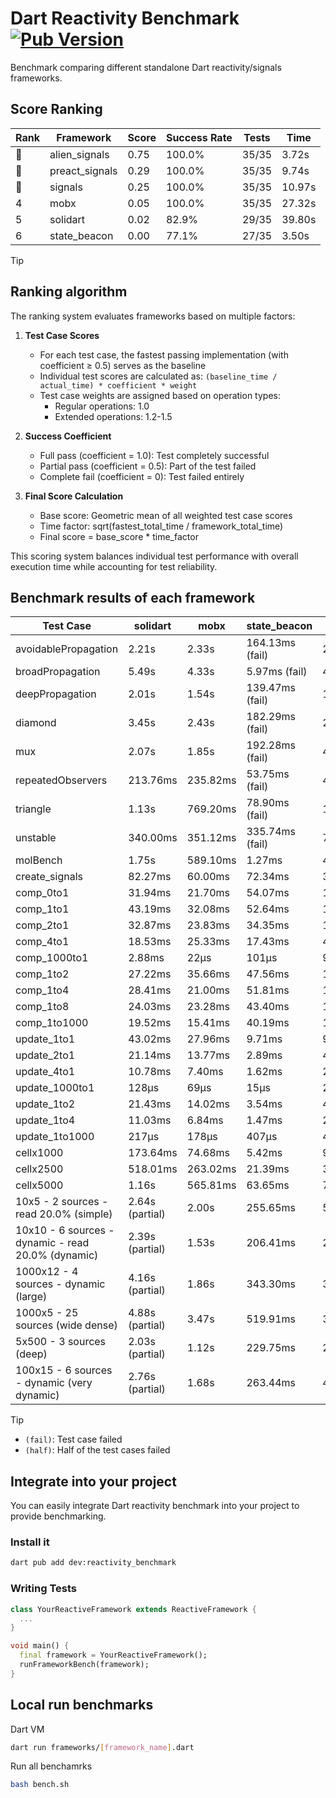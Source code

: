 # Dart Reactivity Benchmark [![Pub Version](https://img.shields.io/pub/v/reactivity_benchmark)](https://pub.dev/packages/reactivity_benchmark)

Benchmark comparing different standalone Dart reactivity/signals frameworks.

## Score Ranking

<!-- ranking start -->
| Rank | Framework | Score | Success Rate | Tests | Time |
|------|-----------|-------|--------------|-------|------|
| 🥇 | alien_signals | 0.75 | 100.0% | 35/35 | 3.72s |
| 🥈 | preact_signals | 0.29 | 100.0% | 35/35 | 9.74s |
| 🥉 | signals | 0.25 | 100.0% | 35/35 | 10.97s |
| 4 | mobx | 0.05 | 100.0% | 35/35 | 27.32s |
| 5 | solidart | 0.02 | 82.9% | 29/35 | 39.80s |
| 6 | state_beacon | 0.00 | 77.1% | 27/35 | 3.50s |

<!-- ranking end -->

> [!TIP]
> ## Ranking algorithm
>
> The ranking system evaluates frameworks based on multiple factors:
>
> 1. **Test Case Scores**
>    - For each test case, the fastest passing implementation (with coefficient ≥ 0.5) serves as the baseline
>    - Individual test scores are calculated as: `(baseline_time / actual_time) * coefficient * weight`
>    - Test case weights are assigned based on operation types:
>      - Regular operations: 1.0
>      - Extended operations: 1.2-1.5
>
> 2. **Success Coefficient**
>    - Full pass (coefficient = 1.0): Test completely successful
>    - Partial pass (coefficient = 0.5): Part of the test failed
>    - Complete fail (coefficient = 0): Test failed entirely
>
> 3. **Final Score Calculation**
>    - Base score: Geometric mean of all weighted test case scores
>    - Time factor: sqrt(fastest_total_time / framework_total_time)
>    - Final score = base_score * time_factor
>
> This scoring system balances individual test performance with overall execution time while accounting for test reliability.

## Benchmark results of each framework

<!-- test-case start -->
| Test Case | solidart | mobx | state_beacon | signals | alien_signals | preact_signals |
|---|---|---|---|---|---|---|
| avoidablePropagation | 2.21s | 2.33s | 164.13ms (fail) | 207.40ms | 206.58ms | 208.32ms |
| broadPropagation | 5.49s | 4.33s | 5.97ms (fail) | 461.49ms | 352.46ms | 454.57ms |
| deepPropagation | 2.01s | 1.54s | 139.47ms (fail) | 169.40ms | 122.52ms | 170.28ms |
| diamond | 3.45s | 2.43s | 182.29ms (fail) | 285.49ms | 238.07ms | 273.69ms |
| mux | 2.07s | 1.85s | 192.28ms (fail) | 413.77ms | 382.43ms | 383.17ms |
| repeatedObservers | 213.76ms | 235.82ms | 53.75ms (fail) | 44.63ms | 43.86ms | 41.31ms |
| triangle | 1.13s | 769.20ms | 78.90ms (fail) | 101.58ms | 84.61ms | 98.36ms |
| unstable | 340.00ms | 351.12ms | 335.74ms (fail) | 77.13ms | 59.98ms | 67.52ms |
| molBench | 1.75s | 589.10ms | 1.27ms | 486.56ms | 487.26ms | 483.65ms |
| create_signals | 82.27ms | 60.00ms | 72.34ms | 36.71ms | 20.47ms | 4.71ms |
| comp_0to1 | 31.94ms | 21.70ms | 54.07ms | 15.83ms | 5.08ms | 16.99ms |
| comp_1to1 | 43.19ms | 32.08ms | 52.64ms | 17.36ms | 11.78ms | 14.62ms |
| comp_2to1 | 32.87ms | 23.83ms | 34.35ms | 18.45ms | 5.31ms | 16.48ms |
| comp_4to1 | 18.53ms | 25.33ms | 17.43ms | 4.91ms | 10.79ms | 13.78ms |
| comp_1000to1 | 2.88ms | 22μs | 101μs | 9μs | 3μs | 4μs |
| comp_1to2 | 27.22ms | 35.66ms | 47.56ms | 14.81ms | 11.60ms | 17.42ms |
| comp_1to4 | 28.41ms | 21.00ms | 51.81ms | 14.56ms | 15.92ms | 35.87ms |
| comp_1to8 | 24.03ms | 23.28ms | 43.40ms | 13.16ms | 4.28ms | 7.85ms |
| comp_1to1000 | 19.52ms | 15.41ms | 40.19ms | 11.39ms | 3.62ms | 5.11ms |
| update_1to1 | 43.02ms | 27.96ms | 9.71ms | 9.40ms | 4.39ms | 8.80ms |
| update_2to1 | 21.14ms | 13.77ms | 2.89ms | 4.67ms | 2.19ms | 4.36ms |
| update_4to1 | 10.78ms | 7.40ms | 1.62ms | 2.35ms | 1.45ms | 2.23ms |
| update_1000to1 | 128μs | 69μs | 15μs | 23μs | 11μs | 21μs |
| update_1to2 | 21.43ms | 14.02ms | 3.54ms | 4.77ms | 2.49ms | 4.36ms |
| update_1to4 | 11.03ms | 6.84ms | 1.47ms | 2.38ms | 1.60ms | 2.21ms |
| update_1to1000 | 217μs | 178μs | 407μs | 45μs | 35μs | 161μs |
| cellx1000 | 173.64ms | 74.68ms | 5.42ms | 9.57ms | 9.17ms | 9.62ms |
| cellx2500 | 518.01ms | 263.02ms | 21.39ms | 33.18ms | 20.91ms | 27.16ms |
| cellx5000 | 1.16s | 565.81ms | 63.65ms | 75.81ms | 51.81ms | 72.61ms |
| 10x5 - 2 sources - read 20.0% (simple) | 2.64s (partial) | 2.00s | 255.65ms | 500.34ms | 234.27ms | 425.58ms |
| 10x10 - 6 sources - dynamic - read 20.0% (dynamic) | 2.39s (partial) | 1.53s | 206.41ms | 276.62ms | 178.13ms | 268.54ms |
| 1000x12 - 4 sources - dynamic (large) | 4.16s (partial) | 1.86s | 343.30ms | 3.73s | 281.22ms | 3.40s |
| 1000x5 - 25 sources (wide dense) | 4.88s (partial) | 3.47s | 519.91ms | 3.22s | 395.16ms | 2.52s |
| 5x500 - 3 sources (deep) | 2.03s (partial) | 1.12s | 229.75ms | 229.55ms | 203.50ms | 228.69ms |
| 100x15 - 6 sources - dynamic (very dynamic) | 2.76s (partial) | 1.68s | 263.44ms | 474.93ms | 268.59ms | 445.09ms |

<!-- test-case end -->

> [!TIP]
> - `(fail)`: Test case failed
> - `(half)`: Half of the test cases failed

## Integrate into your project

You can easily integrate Dart reactivity benchmark into your project to provide benchmarking.

### Install it

```bash
dart pub add dev:reactivity_benchmark
```

### Writing Tests

```dart
class YourReactiveFramework extends ReactiveFramework {
  ...
}

void main() {
  final framework = YourReactiveFramework();
  runFrameworkBench(framework);
}
```

## Local run benchmarks

Dart VM
```bash
dart run frameworks/[framework_name].dart
```

Run all benchamrks
```bash
bash bench.sh
```
